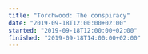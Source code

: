 ```yaml
---
title: "Torchwood: The conspiracy"
date: "2019-09-18T12:00:00+02:00"
started: "2019-09-18T12:00:00+02:00"
finished: "2019-09-18T14:00:00+02:00"
---
```

